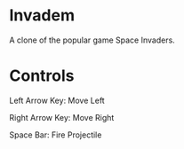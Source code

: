 # Invadem

A clone of the popular game Space Invaders.

# Controls

Left Arrow Key: Move Left

Right Arrow Key: Move Right

Space Bar: Fire Projectile
